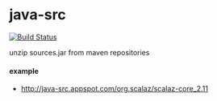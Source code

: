 # java-src

[![Build Status](https://travis-ci.org/xuwei-k/java-src.svg?branch=master)](https://travis-ci.org/xuwei-k/java-src)

unzip sources.jar from maven repositories

#### example

- <http://java-src.appspot.com/org.scalaz/scalaz-core_2.11>
